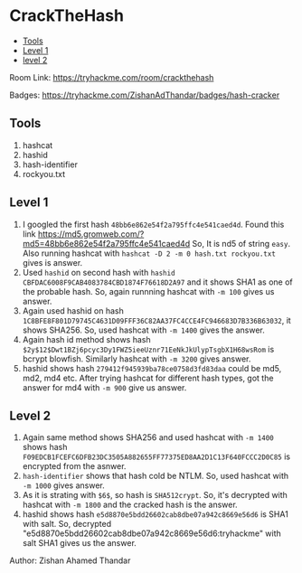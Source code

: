 # CrackTheHash

- [Tools](#tools)
- [Level 1](#level-1)
- [level 2](#level-2)

Room Link: https://tryhackme.com/room/crackthehash

Badges: https://tryhackme.com/ZishanAdThandar/badges/hash-cracker

## Tools 

1. hashcat
2. hashid
3. hash-identifier
4. rockyou.txt

## Level 1

1. I googled the first hash `48bb6e862e54f2a795ffc4e541caed4d`. Found this link https://md5.gromweb.com/?md5=48bb6e862e54f2a795ffc4e541caed4d So, It is nd5 of string `easy`. Also running hashcat with `hashcat -D 2 -m 0 hash.txt rockyou.txt` gives is answer.
2. Used `hashid` on second hash with `hashid CBFDAC6008F9CAB4083784CBD1874F76618D2A97` and it shows SHA1 as one of the probable hash. So, again runnning hashcat with `-m 100` gives us answer.
3. Again used hashid on hash `1C8BFE8F801D79745C4631D09FFF36C82AA37FC4CCE4FC946683D7B336B63032`, it shows SHA256. So, used hashcat with `-m 1400` gives the answer.
4. Again hash id method shows hash `$2y$12$Dwt1BZj6pcyc3Dy1FWZ5ieeUznr71EeNkJkUlypTsgbX1H68wsRom` is bcrypt blowfish. Similarly hashcat with `-m 3200` gives answer.
5. hashid shows hash `279412f945939ba78ce0758d3fd83daa` could be md5, md2, md4 etc. After trying hashcat for different hash types, got the answer for md4 with `-m 900` give us answer.

## Level 2

1. Again same method shows SHA256 and used hashcat with `-m 1400` shows hash `F09EDCB1FCEFC6DFB23DC3505A882655FF77375ED8AA2D1C13F640FCCC2D0C85` is encrypted from the asnwer.
2. `hash-identifier` shows that hash cold be NTLM. So, used hashcat with `-m 1000` gives answer.
3.  As it is strating with `$6$`, so hash is `SHA512crypt`. So, it's decrypted with hashcat with `-m 1800` and the cracked hash is the answer.
4. hashid shows hash `e5d8870e5bdd26602cab8dbe07a942c8669e56d6` is SHA1 with salt. So, decrypted "e5d8870e5bdd26602cab8dbe07a942c8669e56d6:tryhackme" with salt SHA1 gives us the answer.

Author: Zishan Ahamed Thandar

